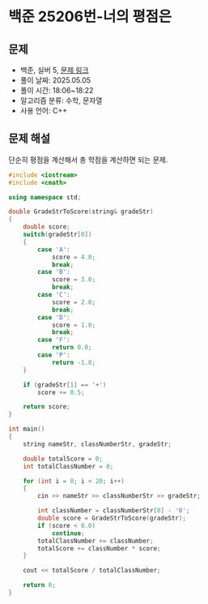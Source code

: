# 백준 25206번-너의 평점은

## 문제

- 백준, 실버 5, [문제 링크](https://www.acmicpc.net/problem/25206)
- 풀이 날짜: 2025.05.05
- 풀이 시간: 18:06~18:22
- 알고리즘 분류: 수학, 문자열
- 사용 언어: C++

## 문제 해설

단순히 평점을 계산해서 총 학점을 계산하면 되는 문제.

```cpp
#include <iostream>
#include <cmath>

using namespace std;

double GradeStrToScore(string& gradeStr)
{
    double score;
    switch(gradeStr[0])
    {
        case 'A':
            score = 4.0;
            break;
        case 'B':
            score = 3.0;
            break;
        case 'C':
            score = 2.0;
            break;
        case 'D':
            score = 1.0;
            break;
        case 'F':
            return 0.0;
        case 'P':
            return -1.0;
    }

    if (gradeStr[1] == '+')
        score += 0.5;

    return score;
}

int main()
{
    string nameStr, classNumberStr, gradeStr;

    double totalScore = 0;
    int totalClassNumber = 0;

    for (int i = 0; i < 20; i++)
    {
        cin >> nameStr >> classNumberStr >> gradeStr;

        int classNumber = classNumberStr[0] - '0';
        double score = GradeStrToScore(gradeStr);
        if (score < 0.0)
            continue;
        totalClassNumber += classNumber;
        totalScore += classNumber * score;
    }

    cout << totalScore / totalClassNumber;

    return 0;
}
```
